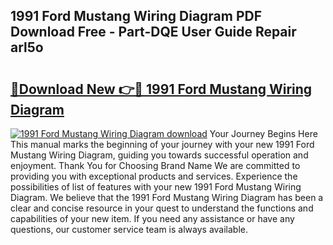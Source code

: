 ## 1991 Ford Mustang Wiring Diagram PDF Download Free - Part-DQE User Guide Repair arl5o

# <h2><a href="http://dfn3cn9.blite.top/?on=1991+Ford+Mustang+Wiring+Diagram">🔗Download New 👉🔴 1991 Ford Mustang Wiring Diagram</a></h2>

[![1991 Ford Mustang Wiring Diagram download](https://i.imgur.com/lujVjoI.png)](http://dfn3cn9.blite.top/?on=1991+Ford+Mustang+Wiring+Diagram)
Your Journey Begins Here This manual marks the beginning of your journey with your new 1991 Ford Mustang Wiring Diagram, guiding you towards successful operation and enjoyment. Thank You for Choosing Brand Name We are committed to providing you with exceptional products and services. Experience the possibilities of list of features with your new 1991 Ford Mustang Wiring Diagram. We believe that the 1991 Ford Mustang Wiring Diagram has been a clear and concise resource in your quest to understand the functions and capabilities of your new item. If you need any assistance or have any questions, our customer service team is always available.

